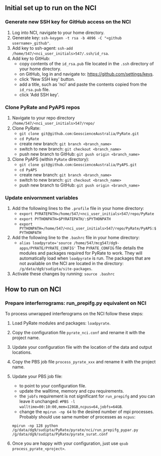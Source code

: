 ## Initial set up to run on the NCI

### Generate new SSH key for GitHub access on the NCI
1. Log into NCI, navigate to your home directory.
2. Generate key: `ssh-keygen -t rsa -b 4096 -C "<github username>_github"`.
3. Add key to ssh-agent: `ssh-add /home/547/<nci_user_initials>547/.ssh/id_rsa`. 
4. Add key to GitHub:
    - copy contents of the `id_rsa.pub` file located in the `.ssh` directory of your home directory.
    - on GitHub, log in and navigate to: https://github.com/settings/keys.
    - click 'New SSH key' button.
    - add a title, such as 'nci' and paste the contents copied from the `id_rsa.pub` file.
    - click 'Add SSH key'.

### Clone PyRate and PyAPS repos
1. Navigate to your repo directory `/home/547/<nci_user_initials>547/repo/`
2. Clone PyRate: 
    - `git clone git@github.com:GeoscienceAustralia/PyRate.git` 
    - `cd PyRate`
    - create new branch: `git branch <branch_name>`
    - switch to new branch: `git checkout <branch_name>`
    - push new branch to GitHub: `git push origin <branch_name>`
3. Clone PyAPS (within `PyRate` directory):
    - `git clone git@github.com:GeoscienceAustralia/PyAPS.git`
    - `cd PyAPS`
    - create new branch: `git branch <branch_name>`
    - switch to new branch: `git checkout <branch_name>`
    - push new branch to GitHub: `git push origin <branch_name>`

### Update enivornment variables
1. Add the following lines to the `.profile` file in your home directory:
    - `export PYRATEPATH=/home/547/<nci_user_initials>547/repo/PyRate`
    - `export PYTHONPATH=$PYRATEPATH/:$PYTHONPATH`
    - `export PYTHONPATH=/home/547/<nci_user_initials>547/repo/PyRate/PyAPS:$PYTHONPATH`
2. Add the following line to the `.bashrc` file in your home directory:
    - `alias loadpyrate='source /home/547/mcg547/dg9-apps/PYRATE/PYRATE_CONFIG'`
The `PYRATE_CONFIG` file details the modules and packages required for PyRate to work. They will automatically load when `loadpyrate` is run. The packages that are not available on the NCI are located in the directory: `/g/data/dg9/sudipta/site-packages`.
3. Activate these changes by running: `source .bashrc`



## How to run on NCI

### Prepare interferrograms: run_prepifg.py equivalent on NCI
To process unwrapped interferograms on the NCI follow these steps:

1. Load PyRate modules and packages: `loadpyrate`.
2. Copy the configuration file `pyrate_nci.conf` and rename it with the project name.
3. Update your configuration file with the location of the data and output locations.
4. Copy the PBS job file `process_pyrate_xxx` and rename it with the project name.
5. Update your PBS job file:
    - to point to your configuration file.
    - update the walltime, memory and cpu requirements.
    - the `jobfs` requirement is not significant for `run_prepifg` and you can leave it unchanged: `#PBS -l walltime=00:10:00,mem=128GB,ncpus=64,jobfs=64GB`.
    - change the `mpirun -np 64` to the desired number of mpi processes. Probably should use same number of processes as `ncpus`:
    
    `mpirun -np 128 python /g/data/dg9/sudipta/PyRate/pyrate/nci/run_prepifg_pypar.py /g/data/dg9/sudipta/PyRate/pyrate_surat.conf`

6. Once you are happy with your configuration, just use `qsub process_pyrate_<project>`.
    
    
    
